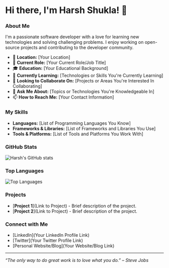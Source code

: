 # Hi there, I'm Harsh Shukla! 👋

### About Me
I'm a passionate software developer with a love for learning new technologies and solving challenging problems. I enjoy working on open-source projects and contributing to the developer community.

- 📍 **Location:** [Your Location]
- 💼 **Current Role:** [Your Current Role/Job Title]
- 🎓 **Education:** [Your Educational Background]
- 🌱 **Currently Learning:** [Technologies or Skills You're Currently Learning]
- 👯 **Looking to Collaborate On:** [Projects or Areas You're Interested In Collaborating]
- 💬 **Ask Me About:** [Topics or Technologies You're Knowledgeable In]
- 📫 **How to Reach Me:** [Your Contact Information]

### My Skills
- **Languages:** [List of Programming Languages You Know]
- **Frameworks & Libraries:** [List of Frameworks and Libraries You Use]
- **Tools & Platforms:** [List of Tools and Platforms You Work With]

### GitHub Stats
![Harsh's GitHub stats](https://github-readme-stats.vercel.app/api?username=HarshShukla01&show_icons=true&theme=radical)

### Top Languages
![Top Languages](https://github-readme-stats.vercel.app/api/top-langs/?username=HarshShukla01&layout=compact&theme=radical)

### Projects
- [**Project 1**](Link to Project) - Brief description of the project.
- [**Project 2**](Link to Project) - Brief description of the project.

### Connect with Me
- [LinkedIn](Your LinkedIn Profile Link)
- [Twitter](Your Twitter Profile Link)
- [Personal Website/Blog](Your Website/Blog Link)

---

*“The only way to do great work is to love what you do.” – Steve Jobs*

<!---
HarshShukla01/HarshShukla01 is a ✨ special ✨ repository because its `README.md` (this file) appears on your GitHub profile.
You can click the Preview link to take a look at your changes.
--->
